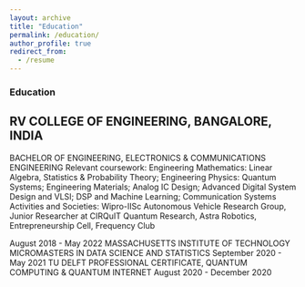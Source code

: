 ```yaml
---
layout: archive
title: "Education"
permalink: /education/
author_profile: true
redirect_from:
  - /resume
---
```

### Education ###  

## RV COLLEGE OF ENGINEERING, BANGALORE, INDIA ##
BACHELOR OF ENGINEERING, ELECTRONICS & COMMUNICATIONS ENGINEERING
Relevant coursework: Engineering Mathematics: Linear Algebra, Statistics & Probability Theory; Engineering Physics: Quantum Systems; Engineering Materials; Analog IC Design; Advanced Digital System Design and VLSI; DSP and Machine Learning; Communication Systems
Activities and Societies: Wipro-IISc Autonomous Vehicle Research Group, Junior Researcher at CIRQuIT Quantum Research, Astra Robotics, Entrepreneurship Cell, Frequency Club

August 2018 - May 2022
MASSACHUSETTS INSTITUTE OF TECHNOLOGY
MICROMASTERS IN DATA SCIENCE AND STATISTICS
September 2020 - May 2021
TU DELFT
PROFESSIONAL CERTIFICATE, QUANTUM COMPUTING & QUANTUM INTERNET
August 2020 - December 2020